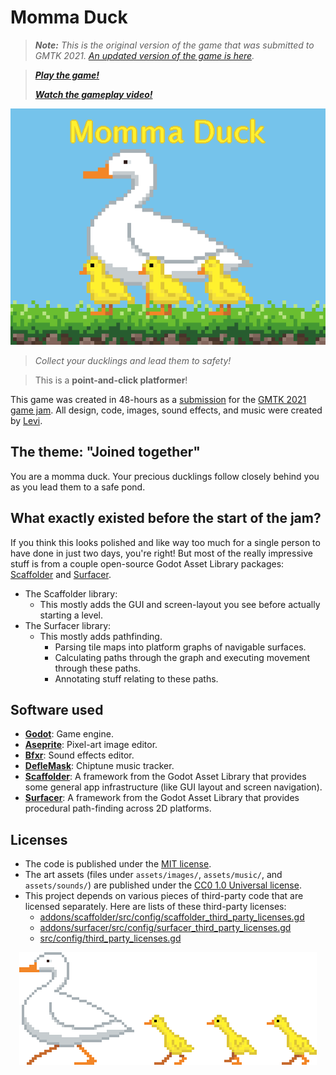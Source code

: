 # Momma Duck

> _**Note:** This is the original version of the game that was submitted to GMTK 2021. [An updated version of the game is here](https://github.com/SnoringCatGames/momma-duck)._

> _**[Play the game!](https://levi.dev/gmtk21)**_
> 
> _**[Watch the gameplay video!](https://www.youtube.com/watch?v=QYv0xNa0bO8)**_

<p align="center">
  <a href="https://itch.io/jam/gmtk-2021/rate/1085910"><img src="assets/images/icon_1024x768.png"
       alt="Cover art for the Momma Duck game. It's show's a pixel-art rendering of a momma duck and her three ducklings."></a>
</p>

> _Collect your ducklings and lead them to safety!_

> This is a **point-and-click platformer**!

This game was created in 48-hours as a [submission](https://itch.io/jam/gmtk-2021/rate/1085910) for the [GMTK 2021 game jam](https://itch.io/jam/gmtk-2021). All design, code, images, sound effects, and music were created by [Levi](https://levi.dev).

## The theme: "Joined together"

You are a momma duck. Your precious ducklings follow closely behind you as you lead them to a safe pond.

## What exactly existed before the start of the jam?

If you think this looks polished and like way too much for a single person to have done in just two days, you're right! But most of the really impressive stuff is from a couple open-source Godot Asset Library packages: [Scaffolder](https://godotengine.org/asset-library/asset/969) and [Surfacer](https://godotengine.org/asset-library/asset/968).

-   The Scaffolder library:
    -   This mostly adds the GUI and screen-layout you see before actually starting a level.
-   The Surfacer library:
    -   This mostly adds pathfinding.
        -   Parsing tile maps into platform graphs of navigable surfaces.
        -   Calculating paths through the graph and executing movement through these paths.
        -   Annotating stuff relating to these paths.

## Software used

-   **[Godot](https://godotengine.org/)**: Game engine.
-   **[Aseprite](https://www.aseprite.org/)**: Pixel-art image editor.
-   **[Bfxr](https://www.bfxr.net/)**: Sound effects editor.
-   **[DefleMask](https://deflemask.com/)**: Chiptune music tracker.
-   **[Scaffolder](https://godotengine.org/asset-library/asset/969)**: A framework from the Godot Asset Library that provides some general app infrastructure (like GUI layout and screen navigation).
-   **[Surfacer](https://godotengine.org/asset-library/asset/968)**: A framework from the Godot Asset Library that provides procedural path-finding across 2D platforms.

## Licenses

-   The code is published under the [MIT license](LICENSE).
-   The art assets (files under `assets/images/`, `assets/music/`, and `assets/sounds/`) are published under the [CC0 1.0 Universal license](https://creativecommons.org/publicdomain/zero/1.0/deed.en).
-   This project depends on various pieces of third-party code that are licensed separately. Here are lists of these third-party licenses:
    -   [addons/scaffolder/src/config/scaffolder_third_party_licenses.gd](https://github.com/SnoringCatGames/scaffolder/blob/master/src/config/scaffolder_third_party_licenses.gd)
    -   [addons/surfacer/src/config/surfacer_third_party_licenses.gd](https://github.com/SnoringCatGames/surfacer/blob/master/src/config/surfacer_third_party_licenses.gd)
    -   [src/config/third_party_licenses.gd](./src/config/third_party_licenses.gd)

<p align="center">
  <img src="assets/images/loading.gif"
       alt="An animated GIF.">
</p>
